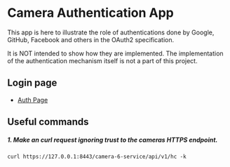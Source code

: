 # Camera Authentication App

This app is here to illustrate the role of authentications done by Google, GitHub, Facebook and others in the OAuth2 specification.

It is NOT intended to show how they are implemented. The implementation of the authentication mechanism itself is not a part of this project.

## Login page

- [Auth Page](http://localhost:8095/api/v1/cameras/auth)

##  Useful commands

##### 1. Make an curl request ignoring trust to the cameras HTTPS endpoint.

```shell
curl https://127.0.0.1:8443/camera-6-service/api/v1/hc -k
```
